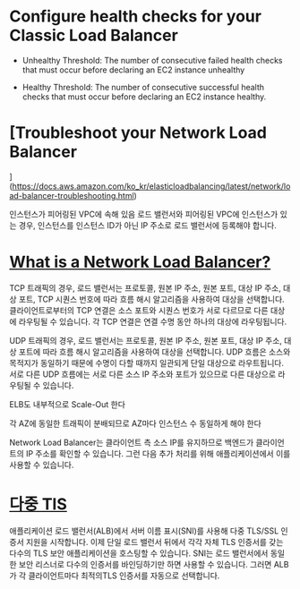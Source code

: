 # Configure health checks for your Classic Load Balancer
- Unhealthy Threshold: The number of consecutive failed health checks that must occur before declaring an EC2 instance unhealthy

- Healthy Threshold: The number of consecutive successful health checks that must occur before declaring an EC2 instance healthy.

# [Troubleshoot your Network Load Balancer
](https://docs.aws.amazon.com/ko_kr/elasticloadbalancing/latest/network/load-balancer-troubleshooting.html)

인스턴스가 피어링된 VPC에 속해 있음
로드 밸런서와 피어링된 VPC에 인스턴스가 있는 경우, 인스턴스를 인스턴스 ID가 아닌 IP 주소로 로드 밸런서에 등록해야 합니다.

# [What is a Network Load Balancer?](https://docs.aws.amazon.com/ko_kr/elasticloadbalancing/latest/network/introduction.html)

TCP 트래픽의 경우, 로드 밸런서는 프로토콜, 원본 IP 주소, 원본 포트, 대상 IP 주소, 대상 포트, TCP 시퀀스 번호에 따라 흐름 해시 알고리즘을 사용하여 대상을 선택합니다. 클라이언트로부터의 TCP 연결은 소스 포트와 시퀀스 번호가 서로 다르므로 다른 대상에 라우팅될 수 있습니다. 각 TCP 연결은 연결 수명 동안 하나의 대상에 라우팅됩니다.

UDP 트래픽의 경우, 로드 밸런서는 프로토콜, 원본 IP 주소, 원본 포트, 대상 IP 주소, 대상 포트에 따라 흐름 해시 알고리즘을 사용하여 대상을 선택합니다. UDP 흐름은 소스와 목적지가 동일하기 때문에 수명이 다할 때까지 일관되게 단일 대상으로 라우트됩니다. 서로 다른 UDP 흐름에는 서로 다른 소스 IP 주소와 포트가 있으므로 다른 대상으로 라우팅될 수 있습니다.

ELB도 내부적으로 Scale-Out 한다

각 AZ에 동일한 트래픽이 분배되므로 AZ마다 인스턴스 수 동일하게 해야 한다

Network Load Balancer는 클라이언트 측 소스 IP를 유지하므로 백엔드가 클라이언트의 IP 주소를 확인할 수 있습니다. 그런 다음 추가 처리를 위해 애플리케이션에서 이를 사용할 수 있습니다.

# [다중 TlS](https://aws.amazon.com/ko/blogs/korea/application-load-balancers-now-support-multiple-tls-certificates-with-smart-selection-using-sni/)
 애플리케이션 로드 밸런서(ALB)에서 서버 이름 표시(SNI)를 사용해 다중 TLS/SSL 인증서 지원을 시작합니다. 이제 단일 로드 밸런서 뒤에서 각각 자체 TLS 인증서를 갖는 다수의 TLS 보안 애플리케이션을 호스팅할 수 있습니다. SNI는 로드 밸런서에서 동일한 보안 리스너로 다수의 인증서를 바인딩하기만 하면 사용할 수 있습니다. 그러면 ALB가 각 클라이언트마다 최적의TLS 인증서를 자동으로 선택합니다. 
 